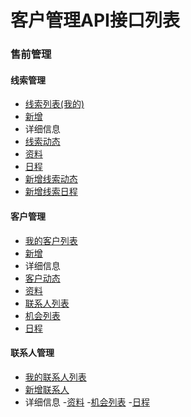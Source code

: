 # 客户管理API接口列表

### **售前管理**
#### 线索管理
 - [线索列表(我的)](pre_thread_list)
 - [新增](pre_thread_add)
 - 详细信息
  - [线索动态](pre_thread_dynamics)
  - [资料](pre_thread_info)
  - [日程](pre_thread_schedule)
 - [新增线索动态](pre_thread_dynamics_add)
 - [新增线索日程](pre_thread_schedule_add)

#### 客户管理
 - [我的客户列表](pre_custom_list)
 - [新增](pre_custom_add)
 - 详细信息
  - [客户动态](pre_custom_dynamics)
  - [资料](pre_custom_info)
  - [联系人列表](pre_custom_contacts_list)
  - [机会列表](pre_custom_chance_list)
  - [日程](pre_custom_schedule)

#### 联系人管理   
 - [我的联系人列表](pre_contacts_list)  
 - [新增联系人](pre_contacts_add)
 - 详细信息
  -[资料](pre_contacts_info)
  -[机会列表](pre_contacts_chance)
  -[日程](pre_contacts_schedule)